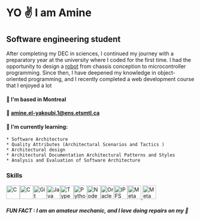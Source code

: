 YO :v: I am Amine  
=============================================================================================================================

Software engineering student
----------------------------

After completing my DEC in sciences, I continued my journey with a preparatory year at the university where I coded for the first time. I had the opportunity to design a [robot](https://www.youtube.com/shorts/Tjo53jb4Ojs) from chassis conception to microcontroller programming. Since then, I have deepened my knowledge in object-oriented programming, and I recently completed a web development course that I enjoyed a lot


#### :round_pushpin: I'm based in Montreal

#### :e-mail:  [amine.el-yakoubi.1@ens.etsmtl.ca](mailto:amine.el-yakoubi.1@ens.etsmtl.ca)

#### 🧠  I'm currently learning: 
    * Software Architecture 
    * Quality Attributes (Architectural Scenarios and Tactics )
    * Architectural design
    * Architectural Documentation Architectural Patterns and Styles
    * Analysis and Evaluation of Software Architecture


### Skills

<p align="left">
<a href="https://docs.microsoft.com/en-us/cpp/?view=msvc-170" target="_blank" rel="noreferrer"><img src="https://raw.githubusercontent.com/danielcranney/readme-generator/main/public/icons/skills/c-colored.svg" width="36" height="36" alt="C" /></a><a href="https://git-scm.com/" target="_blank" rel="noreferrer"><img src="https://www.sqlfr.com/wp-content/uploads/2022/04/sql-1024x572.jpg" width="36" height="36" alt="C" /></a><a href="https://git-scm.com/" target="_blank" rel="noreferrer"><img src="https://raw.githubusercontent.com/danielcranney/readme-generator/main/public/icons/skills/git-colored.svg" width="36" height="36" alt="Git" /></a><a href="https://www.oracle.com/java/" target="_blank" rel="noreferrer"><img src="https://raw.githubusercontent.com/danielcranney/readme-generator/main/public/icons/skills/java-colored.svg" width="36" height="36" alt="Java" /></a><a href="https://www.typescriptlang.org/" target="_blank" rel="noreferrer"><img src="https://raw.githubusercontent.com/danielcranney/readme-generator/main/public/icons/skills/typescript-colored.svg" width="36" height="36" alt="TypeScript" /></a><a href="https://www.python.org/" target="_blank" rel="noreferrer"><img src="https://raw.githubusercontent.com/danielcranney/readme-generator/main/public/icons/skills/python-colored.svg" width="36" height="36" alt="Python" /></a><a href="https://nodejs.org/en/" target="_blank" rel="noreferrer"><img src="https://raw.githubusercontent.com/danielcranney/readme-generator/main/public/icons/skills/nodejs-colored.svg" width="36" height="36" alt="NodeJS" /></a><a href="https://www.oracle.com/uk/index.html" target="_blank" rel="noreferrer"><img src="https://raw.githubusercontent.com/danielcranney/readme-generator/main/public/icons/skills/oracle-colored.svg" width="36" height="36" alt="Oracle" /></a><a href="https://ipfs.io/" target="_blank" rel="noreferrer"><img src="https://raw.githubusercontent.com/danielcranney/readme-generator/main/public/icons/skills/ipfs-colored.svg" width="36" height="36" alt="IPFS" /></a><a href="https://metamask.io/" target="_blank" rel="noreferrer"><img src="https://raw.githubusercontent.com/danielcranney/readme-generator/main/public/icons/skills/metamask-colored.svg" width="36" height="36" alt="MetaMask" />
<img src="https://miro.medium.com/v2/resize:fit:1100/format:webp/1*CO3fAi5OwGbOEU6k1eueJA.jpeg" width="36" height="36" alt="MetaMask" /></a>
</p>


##### FUN FACT :  I am an amateur mechanic, and I love doing repairs on my :car:
